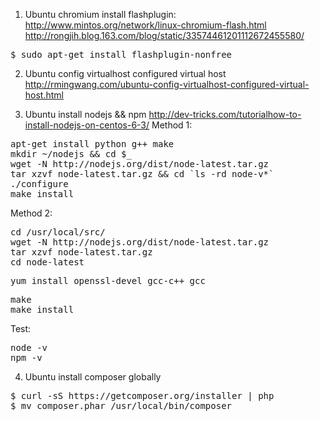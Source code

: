 1. Ubuntu chromium install flashplugin:
http://www.mintos.org/network/linux-chromium-flash.html
http://rongjih.blog.163.com/blog/static/33574461201112672455580/

<pre>
$ sudo apt-get install flashplugin-nonfree
</pre>

2. Ubuntu config virtualhost configured virtual host
http://rmingwang.com/ubuntu-config-virtualhost-configured-virtual-host.html

3. Ubuntu install nodejs && npm
http://dev-tricks.com/tutorialhow-to-install-nodejs-on-centos-6-3/
Method 1:
<pre>
apt-get install python g++ make
mkdir ~/nodejs && cd $_
wget -N http://nodejs.org/dist/node-latest.tar.gz
tar xzvf node-latest.tar.gz && cd `ls -rd node-v*`
./configure
make install
</pre>

Method 2:
<pre>
cd /usr/local/src/
wget -N http://nodejs.org/dist/node-latest.tar.gz
tar xzvf node-latest.tar.gz
cd node-latest
</pre>

<pre>
yum install openssl-devel gcc-c++ gcc
</pre>

<pre>
make
make install
</pre>

Test:
<pre>
node -v
npm -v
</pre>

4. Ubuntu install composer globally
<pre>
$ curl -sS https://getcomposer.org/installer | php
$ mv composer.phar /usr/local/bin/composer
</pre>
